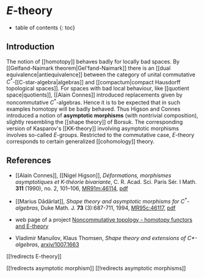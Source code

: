 
# $E$-theory
* table of contents
{: toc}


## Introduction

The notion of [[homotopy]] behaves badly for locally bad spaces. By [[Gelfand-Naimark theorem|Gel'fand-Naimark]] there is an [[dual equivalence|antiequivalence]] between the category of unital commutative $C^\ast$-[[C-star-algebra|algebras]] and [[compactum|compact Hausdorff topological spaces]]. For spaces with bad local behaviour, like [[quotient space|quotients]], [[Alain Connes]] introduced replacements given by noncommutative $C^\ast$-algebras. Hence it is to be expected that in such examples homotopy will be badly behaved. Thus Higson and Connes introduced a notion of __asymptotic morphisms__ (with nontrivial composition), slightly resembling the [[shape theory]] of Borsuk. The corresponding version of Kasparov's [[KK-theory]] involving asymptotic morphisms involves so-called $E$-groups. Restricted to the commutative case, $E$-theory corresponds to certain generalized [[cohomology]] theory. 


## References

* [[Alain Connes]], [[Nigel Higson]], _D&#233;formations, morphismes asymptotiques et $K$-th&#233;orie bivariante_, C. R. Acad. Sci. Paris S&#233;r. I Math. __311__ (1990), no. 2, 101&#8211;106, [MR91m:46114](http://www.ams.org/mathscinet-getitem?mr=1065438), [pdf](ftp://ftp.bnf.fr/578/N5781521_PDF_107_112DM.pdf)

* [[Marius Dādārlat]], _Shape theory and asymptotic morphisms for $C^\ast$-algebras_, Duke Math. J. __73__ (3):687-711, 1994, [MR95c:46117](http://www.ams.org/mathscinet-getitem?mr=1262931), [pdf](http://www.math.purdue.edu/~mdd/Publications/shape.pdf)

* web page of a project [Noncommutative topology - homotopy functors and E-theory ](http://www.math.ku.dk/~jg/papers/etheory.html)

* Vladimir Manuilov, Klaus Thomsen, _Shape theory and extensions of C*-algebras_, [arxiv/1007.1663](http://arxiv.org/abs/1007.1663)

[[!redirects E-theory]]

[[!redirects asymptotic morphism]]
[[!redirects asymptotic morphisms]]
